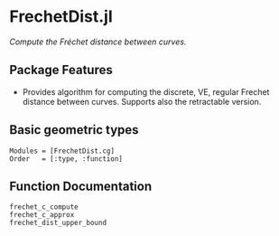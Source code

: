 # FrechetDist.jl
*Compute the Fréchet distance between curves.*
## Package Features
- Provides algorithm for computing the discrete, VE, regular Frechet 
  distance between curves. Supports also the retractable version.
  
## Basic geometric types

```@autodocs
Modules = [FrechetDist.cg]
Order   = [:type, :function]
```

## Function Documentation
```@docs 
frechet_c_compute
frechet_c_approx
frechet_dist_upper_bound
```
